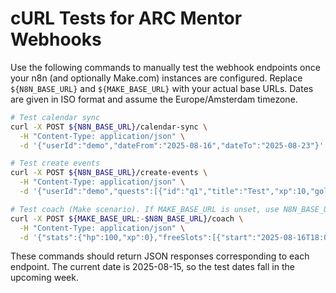 # cURL Tests for ARC Mentor Webhooks

Use the following commands to manually test the webhook endpoints once your n8n (and optionally Make.com) instances are configured. Replace `${N8N_BASE_URL}` and `${MAKE_BASE_URL}` with your actual base URLs. Dates are given in ISO format and assume the Europe/Amsterdam timezone.

```bash
# Test calendar sync
curl -X POST ${N8N_BASE_URL}/calendar-sync \
  -H "Content-Type: application/json" \
  -d '{"userId":"demo","dateFrom":"2025-08-16","dateTo":"2025-08-23"}'

# Test create events
curl -X POST ${N8N_BASE_URL}/create-events \
  -H "Content-Type: application/json" \
  -d '{"userId":"demo","quests":[{"id":"q1","title":"Test","xp":10,"gold":5}]}'

# Test coach (Make scenario). If MAKE_BASE_URL is unset, use N8N_BASE_URL instead
curl -X POST ${MAKE_BASE_URL:-$N8N_BASE_URL}/coach \
  -H "Content-Type: application/json" \
  -d '{"stats":{"hp":100,"xp":0},"freeSlots":[{"start":"2025-08-16T18:00:00+02:00","end":"2025-08-16T19:00:00+02:00"}],"recentFails":[]}'
```

These commands should return JSON responses corresponding to each endpoint. The current date is 2025-08-15, so the test dates fall in the upcoming week.
